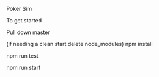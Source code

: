 Poker Sim

To get started

Pull down master

(if needing a clean start
delete node_modules)
npm install

npm run test

npm run start